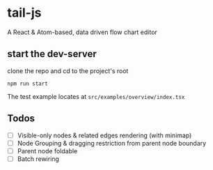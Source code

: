 # tail-js
A React &amp; Atom-based, data driven flow chart editor

## start the dev-server
clone the repo and cd to the project's root
```shell
npm run start
```
The test example locates at `src/examples/overview/index.tsx`

## Todos
- [ ] Visible-only nodes & related edges rendering (with minimap)
- [ ] Node Grouping & dragging restriction from parent node boundary
- [ ] Parent node foldable
- [ ] Batch rewiring 
